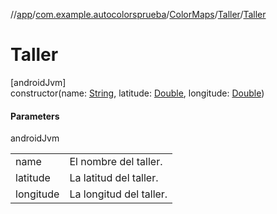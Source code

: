 //[app](../../../../index.md)/[com.example.autocolorsprueba](../../index.md)/[ColorMaps](../index.md)/[Taller](index.md)/[Taller](-taller.md)

# Taller

[androidJvm]\
constructor(name: [String](https://kotlinlang.org/api/latest/jvm/stdlib/kotlin/-string/index.html), latitude: [Double](https://kotlinlang.org/api/latest/jvm/stdlib/kotlin/-double/index.html), longitude: [Double](https://kotlinlang.org/api/latest/jvm/stdlib/kotlin/-double/index.html))

#### Parameters

androidJvm

| | |
|---|---|
| name | El nombre del taller. |
| latitude | La latitud del taller. |
| longitude | La longitud del taller. |
